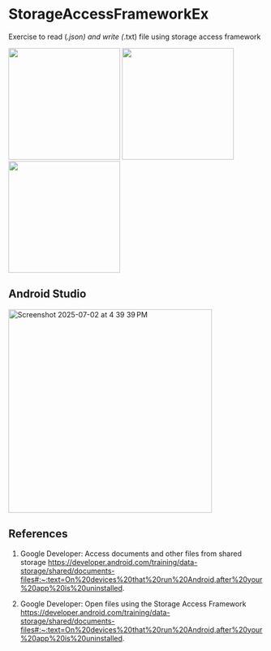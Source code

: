 # StorageAccessFrameworkEx
Exercise to read (*.json) and write (*.txt) file using storage access framework

<img width="220" src="https://github.com/user-attachments/assets/de4bd1fa-6461-499a-9110-1b23c6aee0d0"/>
<img width="220" src="https://github.com/user-attachments/assets/6d844da1-15b0-499b-8081-3965d0c6807a"/>
<img width="220" src="https://github.com/user-attachments/assets/c37ba8d3-b6aa-4bf6-95bb-132708b2898d"/>

## Android Studio
<img width="401" alt="Screenshot 2025-07-02 at 4 39 39 PM" src="https://github.com/user-attachments/assets/458e1dea-96fe-4c29-8591-47c2a716934f" />

## References

1. Google Developer: Access documents and other files from shared storage
https://developer.android.com/training/data-storage/shared/documents-files#:~:text=On%20devices%20that%20run%20Android,after%20your%20app%20is%20uninstalled.

2. Google Developer: Open files using the Storage Access Framework
https://developer.android.com/training/data-storage/shared/documents-files#:~:text=On%20devices%20that%20run%20Android,after%20your%20app%20is%20uninstalled.
